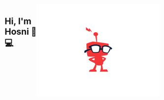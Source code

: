 
<img align="right" src="https://github.com/hosniadel666/hosniadel666/blob/master/Nerd%20Robot.png" alt="banner that says Hosni Adel software engineering student">

# Hi, I'm Hosni 👋💻
<!--
**hosniadel666/hosniadel666** is a ✨ _special_ ✨ repository because its `README.md` (this file) appears on your GitHub profile.

Here are some ideas to get you started:

- 🔭 I’m currently working on ...
- 🌱 I’m currently learning ...
- 👯 I’m looking to collaborate on ...
- 🤔 I’m looking for help with ...
- 💬 Ask me about ...
- 📫 How to reach me: ...
- 😄 Pronouns: ...
- ⚡ Fun fact: ...
-->
